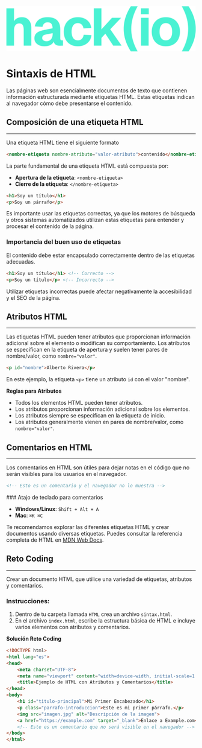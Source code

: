 <div style="text-align: center;">
  <img src="https://github.com/Hack-io-Data/Imagenes/blob/main/01-LogosHackio/logo_celeste@4x.png?raw=true" alt="logo hack(io)" />
</div>

# Sintaxis de HTML

Las páginas web son esencialmente documentos de texto que contienen información estructurada mediante etiquetas HTML. Estas etiquetas indican al navegador cómo debe presentarse el contenido.

## Composición de una etiqueta HTML

---

Una etiqueta HTML tiene el siguiente formato

```html
<nombre-etiqueta nombre-atributo="valor-atributo">contenido</nombre-etiqueta>
```

La parte fundamental de una etiqueta HTML está compuesta por:

- **Apertura de la etiqueta**: `<nombre-etiqueta>`
- **Cierre de la etiqueta**: `</nombre-etiqueta>`

```html
<h1>Soy un título</h1>
<p>Soy un párrafo</p>
```

Es importante usar las etiquetas correctas, ya que los motores de búsqueda y otros sistemas automatizados utilizan estas etiquetas para entender y procesar el contenido de la página.

### Importancia del buen uso de etiquetas

El contenido debe estar encapsulado correctamente dentro de las etiquetas adecuadas.

```html
<h1>Soy un título</h1> <!-- Correcto -->
<p>Soy un título</p> <!-- Incorrecto -->
```

Utilizar etiquetas incorrectas puede afectar negativamente la accesibilidad y el SEO de la página.

## Atributos HTML

---

Las etiquetas HTML pueden tener atributos que proporcionan información adicional sobre el elemento o modifican su comportamiento. Los atributos se especifican en la etiqueta de apertura y suelen tener pares de nombre/valor, como `nombre="valor"`.

```html
<p id="nombre">Alberto Rivera</p>
```

En este ejemplo, la etiqueta `<p>` tiene un atributo `id` con el valor "nombre".

**Reglas para Atributos**

- Todos los elementos HTML pueden tener atributos.
- Los atributos proporcionan información adicional sobre los elementos.
- Los atributos siempre se especifican en la etiqueta de inicio.
- Los atributos generalmente vienen en pares de nombre/valor, como `nombre="valor"`.


## Comentarios en HTML

---

Los comentarios en HTML son útiles para dejar notas en el código que no serán visibles para los usuarios en el navegador.

```html
<!-- Esto es un comentario y el navegador no lo muestra -->
```

### Atajo de teclado para comentarios

- **Windows/Linux**: `Shift + Alt + A`
- **Mac**: `⌘K ⌘C`


Te recomendamos explorar las diferentes etiquetas HTML y crear documentos usando diversas etiquetas. Puedes consultar la referencia completa de HTML en [MDN Web Docs](https://developer.mozilla.org/es/docs/Web/HTML/Reference).

## Reto Coding

---

Crear un documento HTML que utilice una variedad de etiquetas, atributos y comentarios.

### **Instrucciones**:

1. Dentro de tu carpeta llamada `HTML` crea un archivo `sintax.html`.
2. En el archivo `index.html`, escribe la estructura básica de HTML e incluye varios elementos con atributos y comentarios.

**Solución Reto Coding**

```html
<!DOCTYPE html>
<html lang="es">
<head>
    <meta charset="UTF-8">
    <meta name="viewport" content="width=device-width, initial-scale=1.0">
    <title>Ejemplo de HTML con Atributos y Comentarios</title>
</head>
<body>
    <h1 id="titulo-principal">Mi Primer Encabezado</h1>
    <p class="parrafo-introduccion">Este es mi primer párrafo.</p>
    <img src="imagen.jpg" alt="Descripción de la imagen">
    <a href="https://example.com" target="_blank">Enlace a Example.com</a>
    <!-- Este es un comentario que no será visible en el navegador -->
</body>
</html>
```

